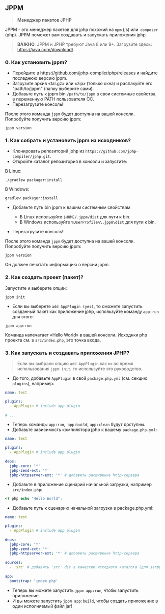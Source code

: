 ## JPPM
> **Менеджер пакетов JPHP**

JPPM - это менеджер пакетов для jphp похожий на `npm` (js) или` composer` (php).
JPPM поможет вам создавать и запускать приложения jphp.

> **ВАЖНО**: JPPM и JPHP требуют Java 8 или 9+. Загрузите здесь: https://java.com/download/.

### 0. Как установить jppm?

- Перейдите в https://github.com/jphp-compiler/php/releases и найдите последнюю версию jppm.
- Загрузите архив «tar.gz» или «zip» (только окна) и распакуйте его "path/to/jppm" (папку выберите сами).
- Добавьте путь к jppm bin `/path/to/jppm` в свои системные свойства, в переменную PATH пользователя ОС.
- Перезагрузите консоль!

После этого команда `jppm` будет доступна на вашей консоли. Попробуйте получить версию jppm:

```
jppm version
```

### 1. Как собрать и установить jppm из исходников?
- Клонировать репозиторий jphp из `https://github.com/jphp-compiler/jphp.git`.
- Откройте каталог репозитория в консоли и запустите:

В Linux:
```
./gradlew packager:install
```

В Windows:
```
gradlew packager:install
```

- Добавьте путь bin jppm к вашим системным свойствам:
  - В Linux используйте `$HOME/.jppm/dist` для пути к bin.
  - В Windows используйте `%UserProfile%\.jppm\dist` для пути к bin.

- Перезагрузите консоль!

После этого команда `jppm` будет доступна на вашей консоли. Попробуйте получить версию jppm:

```
jppm version
```

Он должен печатать информацию о версии jppm.

### 2. Как создать проект (пакет)?

Запустите и выберите опции:

```
jppm init
```

- Если вы выберете `add AppPlugin (yes)`, то сможете запустить созданный пакет как приложение jphp, используйте команду `app:run` для этого:

```
jppm app:run
```

Команда напечатает «Hello World» в вашей консоли. Исходнки php проекта см. в `src/index.php`, это точка входа.


### 3. Как запускать и создавать приложения JPHP?

> Если вы выбрали опцию `add AppPlugin` как `no` во время использования `jppm init`, то используйте это руководство.

- До того, добавьте `AppPlugin` в свой `package.php.yml` (см. секцию `plugins`), например:

```yaml
name: test

plugins:
  - AppPlugin # include app plugin
  
# ...
```

- Теперь команды `app:run`,` app:build`, `app:clean` будут доступны.
- Добавьте зависимость компилятора jphp к вашему `package.php.yml`:

```yaml
name: test

plugins:
  - AppPlugin # include app plugin
  
deps:
  jphp-core: '*'
  jphp-zend-ext: '*'
  jphp-httpserver-ext: '*' # добавить расширение http-сервера
```

- Добавьте в приложение сценарий начальной загрузки, например `src/index.php`:

```php
<? php echo "Hello World";
```

- Добавьте путь к сценарию начальной загрузки в package.php.yml:

```yaml
name: test

plugins:
  - AppPlugin # include app plugin
  
deps:
  jphp-core: '*'
  jphp-zend-ext: '*'
  jphp-httpserver-ext: '*' # добавить расширение http-сервера
  
sources:
  - 'src' # добавить 'src' dir в качестве исходного каталога (для загрузчика классов тоже).
  
app:
  bootstrap: 'index.php'
```

- Теперь вы можете запустить `jppm app:run`, чтобы запустить приложение.
- И вы можете запустить `jppm app:build`, чтобы создать приложение в один исполняемый файл jar!
